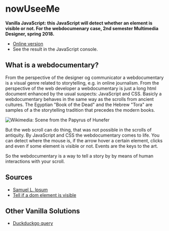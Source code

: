 # nowUseeMe
**Vanilla JavaScript: this JavaScript will detect whether an element is visible or not.
For the webdocumenary case, 2nd semester Multimedia Designer, spring 2018.**

* [Online version](https://asathoor.github.io/nowUseeMe/)
* See the result in the JavaScript console.

## What is a webdocumentary?
From the perspective of the designer og communicator a webdocumentary is a visual genre related to storytelling, e.g. in online journalism. From the perspective of the web developer a webdocumentary is just a long html document enhanced by the usual suspects: JavaScript and CSS. Basicly a webdocumentary behaves in the same way as the scrolls from ancient cultures. The Egyptian "Book of the Dead" and the Hebrew "Tora" are samples of a the storytelling tradition that precedes the modern books. 

![Wikimedia: Scene from the Papyrus of Hunefer](https://upload.wikimedia.org/wikipedia/commons/thumb/7/71/Weighing_of_the_heart3.jpg/256px-Weighing_of_the_heart3.jpg)

But the web scroll can do thing, that was not possible in the scrolls of antiquity. By JavaScript and CSS the webdocumentary comes to life. You can detect where the mouse is, if the arrow hover a certain element, clicks and even if some element is visible or not. Events are the keys to the art.

So the webdocumentary is a way to tell a story by by means of human interactions with your scroll.

## Sources

* [Samuel L. Ipsum](http://slipsum.com/)
* [Tell if a dom element is visible](https://stackoverflow.com/questions/123999/how-to-tell-if-a-dom-element-is-visible-in-the-current-viewport/)

## Other Vanilla Solutions

* [Duckduckgo query](https://duckduckgo.com/?q=vanilla+javascript+detect+if+element+is+visible&atb=v71-6__&ia=qa&iax=qa)
